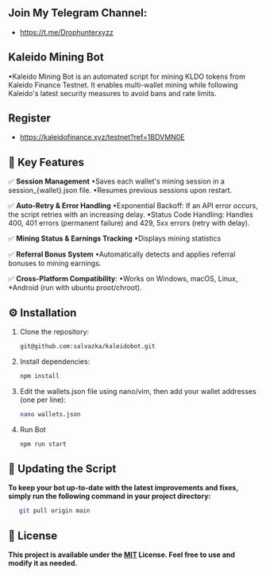 ## Join My Telegram Channel:
- https://t.me/Drophunterxyzz

## Kaleido Mining Bot
•Kaleido Mining Bot is an automated script for mining KLDO tokens from Kaleido Finance Testnet. It enables multi-wallet mining while following Kaleido's latest security measures to avoid bans and rate limits.

## Register
- https://kaleidofinance.xyz/testnet?ref=1BDVMN0E

## 📌 Key Features
✅ **Session Management**
•Saves each wallet's mining session in a session_{wallet}.json file.
•Resumes previous sessions upon restart.

✅ **Auto-Retry & Error Handling**
•Exponential Backoff: If an API error occurs, the script retries with an increasing delay.
•Status Code Handling: Handles 400, 401 errors (permanent failure) and 429, 5xx errors (retry with delay).

✅ **Mining Status & Earnings Tracking**
•Displays mining statistics

✅ **Referral Bonus System**
•Automatically detects and applies referral bonuses to mining earnings.

✅ **Cross-Platform Compatibility**:
•Works on Windows, macOS, Linux, *Android (run with ubuntu proot/chroot).

## ⚙️ Installation

1. Clone the repository:
   ```bash
   git@github.com:salvazka/kaleidobot.git
   ```
2. Install dependencies:
   ```bash
   npm install
   ```
3. Edit the wallets.json file using nano/vim, then add your wallet addresses (one per line):
   ```bash
   nano wallets.json
   ```
4. Run Bot
   ```bash
   npm run start
   ```

## 🔄 Updating the Script

**To keep your bot up-to-date with the latest improvements and fixes, simply run the following command in your project directory:**

```bash
   git pull origin main
```

## 📜 License

**This project is available under the [MIT](https://github.com/salvazka/kaleidobot/blob/main/LICENSE) License. Feel free to use and modify it as needed.**
